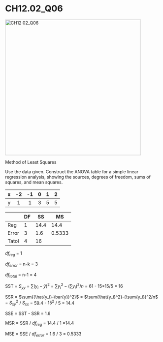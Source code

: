 # CH12.02_Q06 #

<img width="441" alt="CH12 02_Q06" src="https://github.com/user-attachments/assets/1411830f-5ca4-4fe2-87f0-15e631c96ae6" />

Method of Least Squares

Use the data given. Construct the ANOVA table for a simple linear regression analysis, showing the sources, degrees of freedom, sums of squares, and mean squares.

| x | -2 | -1 | 0 | 1 | 2 |
|:-:|:--:|:--:|:-:|:-:|:-:|
| y | 1  | 1  | 3 | 5 | 5 |

|       | DF    | SS | MS |
| ----  | --    | -- | -- |
| Reg   | 1     | 14.4  | 14.4  |
| Error | 3     | 1.6 | 0.5333 |
| Tatol | 4     | 16 |


$df_{reg}$ = 1

$df_{error}$ = n-k = 3

$df_{total}$ = n-1 = 4
   
SST = $S_{yy}$ = $\sum{(y_i-\bar{y})^2}$ =  $\sum{y_i^2}-(\sum{y_i})^2/n$ = 61 - 15*15/5 = 16

SSR =  $\sum{(\hat{y_i}-\bar{y})^2}$ = $\sum{\hat{y_i}^2}-(\sum{y_i})^2/n$ =  $S_{xy}^2$ / $S_{xx}$ = 59.4 - $15^2$ / 5 = 14.4

SSE = SST - SSR = 1.6

MSR = SSR / $df_{reg}$ = 14.4 / 1 =14.4

MSE = SSE / $df_{error}$ = 1.6 / 3 = 0.5333
